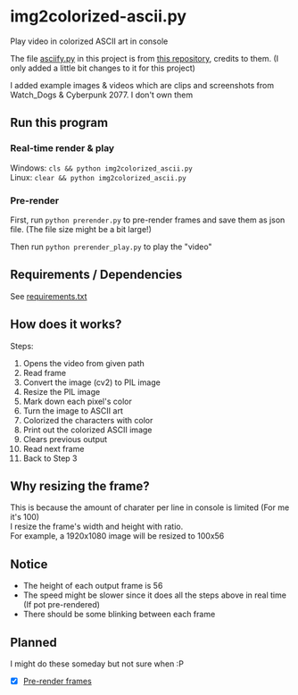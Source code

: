 # img2colorized-ascii.py

Play video in colorized ASCII art in console

The file [asciify.py][file_asciify.py] in this project is from [this repository][github_asciify], credits to them. (I only added a little bit changes to it for this project)

I added example images & videos which are clips and screenshots from Watch_Dogs & Cyberpunk 2077. I don't own them

## Run this program

### Real-time render & play

Windows: `cls && python img2colorized_ascii.py` <br>
Linux: `clear && python img2colorized_ascii.py`

### Pre-render

First, run `python prerender.py` to pre-render frames and save them as json file. (The file size might be a bit large!)

Then run `python prerender_play.py` to play the "video"

## Requirements / Dependencies

See [requirements.txt][file_requirements]

## How does it works?

Steps:

1) Opens the video from given path
2) Read frame
3) Convert the image (cv2) to PIL image
4) Resize the PIL image
5) Mark down each pixel's color
6) Turn the image to ASCII art
7) Colorized the characters with color
8) Print out the colorized ASCII image
9) Clears previous output
10) Read next frame
11) Back to Step 3

## Why resizing the frame?

This is because the amount of charater per line in console is limited (For me it's 100) <br>
I resize the frame's width and height with ratio. <br>
For example, a 1920x1080 image will be resized to 100x56

## Notice

* The height of each output frame is 56
* The speed might be slower since it does all the steps above in real time (If pot pre-rendered)
* There should be some blinking between each frame

## Planned

I might do these someday but not sure when :P

- [x] [Pre-render frames][file_prerender]

[file_prerender]: ./prerender.py
[file_main_py_file]: ./img2colorized_ascii.py
[file_asciify.py]: ./asciify.py
[file_requirements]: ./requirements.txt
[github_asciify]: https://github.com/RameshAditya/asciify